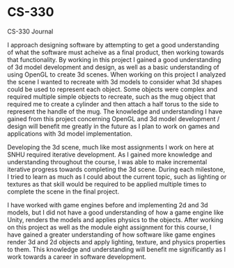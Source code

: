 # CS-330
CS-330 Journal

I approach designing software by attempting to get a good understanding of what the software must acheive as a final product, then working towards that functionality.  By working in this project I gained a good understanding of 3d model development and design, as well as a basic understanding of using OpenGL to create 3d scenes.  When working on this project I analyzed the scene I wanted to recreate with 3d models to consider what 3d shapes could be used to represent each object.  Some objects were complex and required multiple simple objects to recreate, such as the mug object that required me to create a cylinder and then attach a half torus to the side to represent the handle of the mug.  The knowledge and understanding I have gained from this project concerning OpenGL and 3d model development / design will benefit me greatly in the future as I plan to work on games and applications with 3d model implementation. 

Developing the 3d scene, much like most assignments I work on here at SNHU required iterative development.  As I gained more knowledge and understanding throughout the course, I was able to make incremental iterative progress towards completing the 3d scene.  During each milestone, I tried to learn as much as I could about the current topic, such as lighting or textures as that skill would be required to be applied multiple times to complete the scene in the final project.

I have worked with game engines before and implementing 2d and 3d models, but I did not have a good understanding of how a game engine like Unity, renders the models and applies physics to the objects.  After working on this project as well as the module eight assignment for this course, I have gained a greater understanding of how software like game engines render 3d and 2d objects and apply lighting, texture, and physics properties to them.  This knowledge and understanding will benefit me significantly as I work towards a career in software development.
